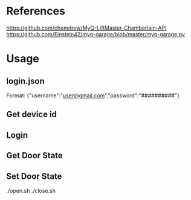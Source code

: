 

# References

https://github.com/chemdrew/MyQ-LiftMaster-Chamberlain-API
https://github.com/Einstein42/myq-garage/blob/master/myq-garage.py


# Usage

## login.json

Format:
{"username":"user@gmail.com","password":"##########"}

## Get device id

## Login

## Get Door State

## Set Door State

./open.sh
./close.sh


